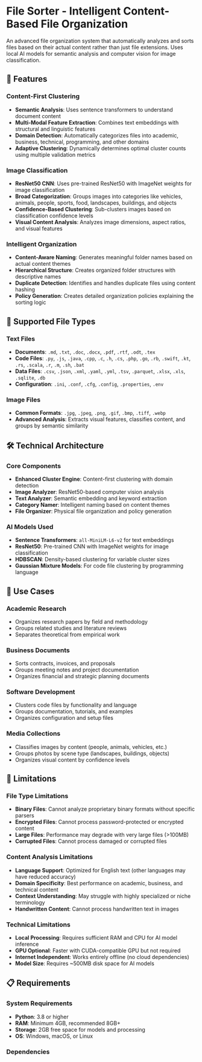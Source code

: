 # File Sorter - Intelligent Content-Based File Organization

An advanced file organization system that automatically analyzes and sorts files based on their actual content rather than just file extensions. Uses local AI models for semantic analysis and computer vision for image classification.

## 🚀 Features

### Content-First Clustering
- **Semantic Analysis**: Uses sentence transformers to understand document content
- **Multi-Modal Feature Extraction**: Combines text embeddings with structural and linguistic features
- **Domain Detection**: Automatically categorizes files into academic, business, technical, programming, and other domains
- **Adaptive Clustering**: Dynamically determines optimal cluster counts using multiple validation metrics

### Image Classification
- **ResNet50 CNN**: Uses pre-trained ResNet50 with ImageNet weights for image classification
- **Broad Categorization**: Groups images into categories like vehicles, animals, people, sports, food, landscapes, buildings, and objects
- **Confidence-Based Clustering**: Sub-clusters images based on classification confidence levels
- **Visual Content Analysis**: Analyzes image dimensions, aspect ratios, and visual features

### Intelligent Organization
- **Content-Aware Naming**: Generates meaningful folder names based on actual content themes
- **Hierarchical Structure**: Creates organized folder structures with descriptive names
- **Duplicate Detection**: Identifies and handles duplicate files using content hashing
- **Policy Generation**: Creates detailed organization policies explaining the sorting logic

## 📁 Supported File Types

### Text Files
- **Documents**: `.md`, `.txt`, `.doc`, `.docx`, `.pdf`, `.rtf`, `.odt`, `.tex`
- **Code Files**: `.py`, `.js`, `.java`, `.cpp`, `.c`, `.h`, `.cs`, `.php`, `.go`, `.rb`, `.swift`, `.kt`, `.rs`, `.scala`, `.r`, `.m`, `.sh`, `.bat`
- **Data Files**: `.csv`, `.json`, `.xml`, `.yaml`, `.yml`, `.tsv`, `.parquet`, `.xlsx`, `.xls`, `.sqlite`, `.db`
- **Configuration**: `.ini`, `.conf`, `.cfg`, `.config`, `.properties`, `.env`

### Image Files
- **Common Formats**: `.jpg`, `.jpeg`, `.png`, `.gif`, `.bmp`, `.tiff`, `.webp`
- **Advanced Analysis**: Extracts visual features, classifies content, and groups by semantic similarity

## 🛠️ Technical Architecture

### Core Components
- **Enhanced Cluster Engine**: Content-first clustering with domain detection
- **Image Analyzer**: ResNet50-based computer vision analysis
- **Text Analyzer**: Semantic embedding and keyword extraction
- **Category Namer**: Intelligent naming based on content themes
- **File Organizer**: Physical file organization and policy generation

### AI Models Used
- **Sentence Transformers**: `all-MiniLM-L6-v2` for text embeddings
- **ResNet50**: Pre-trained CNN with ImageNet weights for image classification
- **HDBSCAN**: Density-based clustering for variable cluster sizes
- **Gaussian Mixture Models**: For code file clustering by programming language

## 🎯 Use Cases

### Academic Research
- Organizes research papers by field and methodology
- Groups related studies and literature reviews
- Separates theoretical from empirical work

### Business Documents
- Sorts contracts, invoices, and proposals
- Groups meeting notes and project documentation
- Organizes financial and strategic planning documents

### Software Development
- Clusters code files by functionality and language
- Groups documentation, tutorials, and examples
- Organizes configuration and setup files

### Media Collections
- Classifies images by content (people, animals, vehicles, etc.)
- Groups photos by scene type (landscapes, buildings, objects)
- Organizes visual content by confidence levels

## 🚫 Limitations

### File Type Limitations
- **Binary Files**: Cannot analyze proprietary binary formats without specific parsers
- **Encrypted Files**: Cannot process password-protected or encrypted content
- **Large Files**: Performance may degrade with very large files (>100MB)
- **Corrupted Files**: Cannot process damaged or corrupted files

### Content Analysis Limitations
- **Language Support**: Optimized for English text (other languages may have reduced accuracy)
- **Domain Specificity**: Best performance on academic, business, and technical content
- **Context Understanding**: May struggle with highly specialized or niche terminology
- **Handwritten Content**: Cannot process handwritten text in images

### Technical Limitations
- **Local Processing**: Requires sufficient RAM and CPU for AI model inference
- **GPU Optional**: Faster with CUDA-compatible GPU but not required
- **Internet Independent**: Works entirely offline (no cloud dependencies)
- **Model Size**: Requires ~500MB disk space for AI models

## 📋 Requirements

### System Requirements
- **Python**: 3.8 or higher
- **RAM**: Minimum 4GB, recommended 8GB+
- **Storage**: 2GB free space for models and processing
- **OS**: Windows, macOS, or Linux

### Dependencies
